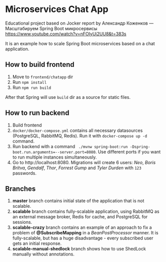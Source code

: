 # Microservices Chat App
Educational project based on Jocker report by Александр Коженков — Масштабируем Spring Boot микросервисы 
https://www.youtube.com/watch?v=nFOIyUi2UU8&t=383s

It is an example how to scale Spring Boot microservices based on a chat application.

## How to build frontend

1. Move to `frontend/chatapp` dir
2. Run `npm install`
3. Run `npm run build`

After that Spring will use `build` dir as a source for static files.

## How to run backend

1. Build frontend
2. `docker/docker-compose.yml` contains all necessary datasources (PostgreSQL, RabbitMQ, Redis). Run it with `docker-compose up -d` command.
3. Run backend with a command ` ./mvnw spring-boot:run -Dspring-boot.run.arguments=--server.port=8080`. Use different ports if you want to run multiple instances simultaneously.
4. Go to http://localhost:8080. Migrations will create 6 users: *Neo*, *Boris Britva*, *Gendalf*, *Thor*, *Forrest Gump* and *Tyler Durden* with `123` passwords.

## Branches

1. **master** branch contains initial state of the application that is not scalable.
2. **scalable** branch contains fully-scalable application, using RabbitMQ as an external message broker, Redis for cache, and PostgreSQL for sessions.
3. **scalable-crazy** branch contains an example of an approach to fix a problem of **@SubscribeMapping** in a *BeanPostProcessor* manner. It is fully-scalable, but
   has a huge disadvantage - every subscribed user gets an initial response.
4. **scalable-manual-shedlock** branch shows how to use ShedLock manually without annotations.